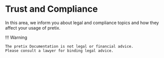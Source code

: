# Trust and Compliance

In this area, we inform you about legal and compliance topics and how they affect your usage of pretix.

!!! Warning

    The pretix Documentation is not legal or financial advice.
    Please consult a lawyer for binding legal advice.
